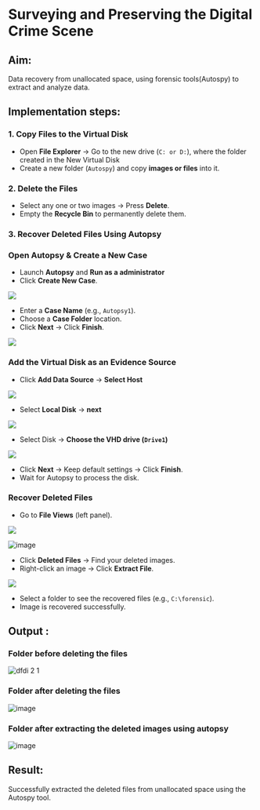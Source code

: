 # Surveying and Preserving the Digital Crime Scene

## **Aim:**
Data recovery from unallocated space, using forensic tools(Autospy) to extract and analyze data.

## **Implementation steps:**

### **1. Copy Files to the Virtual Disk**  
- Open **File Explorer** → Go to the new drive (`C: or D:`), where the folder created in the New Virtual Disk
- Create a new folder (`Autospy`) and copy **images or files** into it.  

### **2. Delete the Files**  
- Select any one or two images → Press **Delete**.  
- Empty the **Recycle Bin** to permanently delete them.  

### **3. Recover Deleted Files Using Autopsy**  
### **Open Autopsy & Create a New Case** 

- Launch **Autopsy** and **Run as a administrator**  
- Click **Create New Case**.  

![](./images/a1.png)

- Enter a **Case Name** (e.g., `Autopsy1`).  
- Choose a **Case Folder** location.  
- Click **Next** → Click **Finish**.  

![](./images/a2.png)

### **Add the Virtual Disk as an Evidence Source**  
- Click **Add Data Source**  → **Select Host**

![](./images/a3.png)

- Select **Local Disk** → **next** 

![](./images/a4.png)

- Select Disk → **Choose the VHD drive (`Drive1`)**

![](./images/a5.png)

- Click **Next** → Keep default settings → Click **Finish**.  
- Wait for Autopsy to process the disk.  

### **Recover Deleted Files**  
- Go to **File Views** (left panel).  

![](./images/a6.png)

![image](https://github.com/user-attachments/assets/71fa018f-6bc4-4d8c-823d-d3b05b225806)


- Click **Deleted Files** → Find your deleted images.  
- Right-click an image → Click **Extract File**.  

![](./images/a8.png)

- Select a folder to see the recovered files (e.g., `C:\forensic`).  
- Image is recovered successfully.


## Output :
### Folder before deleting the files
![dfdi 2 1](https://github.com/user-attachments/assets/37f51b73-b3b0-4ac3-8d37-60df970bf701)

### Folder after deleting the files
![image](https://github.com/user-attachments/assets/f266b07f-80ff-4144-a905-83d36539df0b)


### Folder after extracting the deleted images using autopsy
![image](https://github.com/user-attachments/assets/31374556-4cc3-4ca7-a7f3-ea366c65e302)


## Result:
Successfully extracted the deleted files from unallocated space using the Autospy tool.
